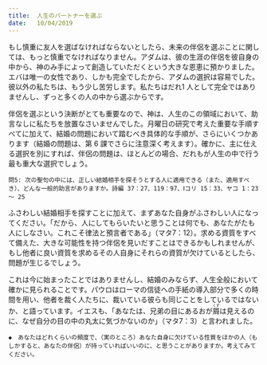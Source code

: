 ```yaml
---
title:  人生のパートナーを選ぶ
date:   10/04/2019
---
```


もし慎重に友人を選ばなければならないとしたら、未来の伴侶を選ぶことに関しては、もっと慎重でなければなりません。アダムは、彼の生涯の伴侶を彼自身の中から、神のみ手によって創造していただくという大きな恩恵に預かりました。エバは唯一の女性であり、しかも完全でしたから、アダムの選択は容易でした。彼以外の私たちは、もう少し苦労します。私たちはだれ1 人として完全ではありませんし、ずっと多くの人の中から選ぶからです。

伴侶を選ぶという決断がとても重要なので、神は、人生のこの領域において、助言なしに私たちを放置なさいませんでした。月曜日の研究で考えた重要な手順すべてに加えて、結婚の問題において踏むべき具体的な手順が、さらにいくつかあります（結婚の問題は、第 6 課でさらに注意深く考えます）。確かに、主に仕える選択を別にすれば、伴侶の問題は、ほとんどの場合、だれもが人生の中で行う最も重大な選択でしょう。

`問5: 次の聖句の中には、正しい結婚相手を探そうとする人に適用できる（また、適用すべき）、どんな一般的助言がありますか。詩編 37：27、119：97、Ⅰコリ 15：33、ヤコ 1：23 ～ 25`

ふさわしい結婚相手を探すことに加えて、まずあなた自身がふさわしい人になってください。「だから、人にしてもらいたいと思うことは何でも、あなたがたも人にしなさい。これこそ律法と預言者である」（マタ7：12）。求める資質をすべて備えた、大きな可能性を持つ伴侶を見いだすことはできるかもしれませんが、もし他者に良い資質を求めるその人自身にそれらの資質が欠けているとしたら、問題が生じるでしょう。

これは今に始まったことではありませんし、結婚のみならず、人生全般において確かに見られることです。パウロはローマの信徒への手紙の導入部分で多くの時間を用い、他者を裁く人たちに、裁いている彼らも同じことをしているではないか、と語っています。イエスも、「あなたは、兄弟の目にあるおが<ruby>屑<rt>くず</ruby></ruby>は見えるのに、なぜ自分の目の中の丸太に気づかないのか」（マタ7：3）と言われました。

`◆　あなたはどれくらいの頻度で、（実のところ）あなた自身に欠けている性質をほかの人（もしかすると、あなたの伴侶）が持っていればいいのに、と思うことがありますか。考えてみてください。`